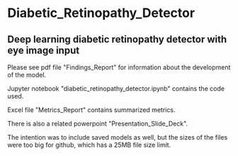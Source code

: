 # Diabetic_Retinopathy_Detector
## Deep learning diabetic retinopathy detector with eye image input

Please see pdf file "Findings_Report" for information about the development of the model.

Jupyter notebook "diabetic_retinopathy_detector.ipynb" contains the code used.

Excel file "Metrics_Report" contains summarized metrics.

There is also a related powerpoint "Presentation_Slide_Deck".

The intention was to include saved models as well, but the sizes of the files were too big for github, which has a 25MB file size limit.
